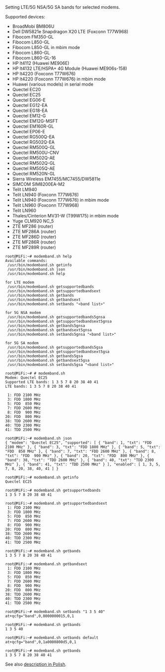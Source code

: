 Setting LTE/5G NSA/5G SA bands for selected modems.

Supported devices:
- BroadMobi BM806U
- Dell DW5821e Snapdragon X20 LTE (Foxconn T77W968)
- Fibocom FM350-GL
- Fibocom L850-GL
- Fibocom L850-GL in mbim mode
- Fibocom L860-GL
- Fibocom L860-GL-16
- HP lt4112 (Huawei ME906E)
- HP lt4132 LTE/HSPA+ 4G Module (Huawei ME906s-158)
- HP lt4220 (Foxconn T77W676)
- HP lt4220 (Foxconn T77W676) in mbim mode
- Huawei (various models) in serial mode
- Quectel EC20
- Quectel EC25
- Quectel EG06-E
- Quectel EG12-EA
- Quectel EG18-EA
- Quectel EM12-G
- Quectel EM12G-MSFT
- Quectel EM160R-GL
- Quectel EP06-E
- Quectel RG500Q-EA
- Quectel RG502Q-EA
- Quectel RM500Q-GL
- Quectel RM500U-CNV
- Quectel RM502Q-AE
- Quectel RM502Q-GL
- Quectel RM505Q-AE
- Quectel RM520N-GL
- Sierra Wireless EM7455/MC7455/DW5811e
- SIMCOM SIM8200EA-M2
- Telit LM940
- Telit LN940 (Foxconn T77W676)
- Telit LN940 (Foxconn T77W676) in mbim mode
- Telit LN960 (Foxconn T77W968)
- Telit LN960
- Thales/Cinterion MV31-W (T99W175) in mbim mode
- Yuge CLM920 NC_5
- ZTE MF286 (router)
- ZTE MF286A (router)
- ZTE MF286D (router)
- ZTE MF286R (router)
- ZTE MF289R (router)

```
root@MiFi:~# modemband.sh help
Available commands:
 /usr/bin/modemband.sh getinfo
 /usr/bin/modemband.sh json
 /usr/bin/modemband.sh help

for LTE modem
 /usr/bin/modemband.sh getsupportedbands
 /usr/bin/modemband.sh getsupportedbandsext
 /usr/bin/modemband.sh getbands
 /usr/bin/modemband.sh getbandsext
 /usr/bin/modemband.sh setbands "<band list>"

for 5G NSA modem
 /usr/bin/modemband.sh getsupportedbands5gnsa
 /usr/bin/modemband.sh getsupportedbandsext5gnsa
 /usr/bin/modemband.sh getbands5gnsa
 /usr/bin/modemband.sh getbandsext5gnsa
 /usr/bin/modemband.sh setbands5gnsa "<band list>"

for 5G SA modem
 /usr/bin/modemband.sh getsupportedbands5gsa
 /usr/bin/modemband.sh getsupportedbandsext5gsa
 /usr/bin/modemband.sh getbands5gsa
 /usr/bin/modemband.sh getbandsext5gsa
 /usr/bin/modemband.sh setbands5gsa "<band list>"

root@MiFi:~# # modemband.sh
Modem: Quectel EC25
Supported LTE bands: 1 3 5 7 8 20 38 40 41
LTE bands: 1 3 5 7 8 20 38 40 41 

 1: FDD 2100 MHz
 3: FDD 1800 MHz
 5: FDD  850 MHz
 7: FDD 2600 MHz
 8: FDD  900 MHz
20: FDD  800 MHz
38: TDD 2600 MHz
40: TDD 2300 MHz
41: TDD 2500 MHz

root@MiFi:~# modemband.sh json
{ "modem": "Quectel EC25", "supported": [ { "band": 1, "txt": "FDD 2100 MHz" }, { "band": 3, "txt": "FDD 1800 MHz" }, { "band": 5, "txt": "FDD  850 MHz" }, { "band": 7, "txt": "FDD 2600 MHz" }, { "band": 8, "txt": "FDD  900 MHz" }, { "band": 20, "txt": "FDD  800 MHz" }, { "band": 38, "txt": "TDD 2600 MHz" }, { "band": 40, "txt": "TDD 2300 MHz" }, { "band": 41, "txt": "TDD 2500 MHz" } ], "enabled": [ 1, 3, 5, 7, 8, 20, 38, 40, 41 ] }

root@MiFi:~# modemband.sh getinfo
Quectel EC25

root@MiFi:~# modemband.sh getsupportedbands
1 3 5 7 8 20 38 40 41

root@MiFi:~# modemband.sh getsupportedbandsext
 1: FDD 2100 MHz
 3: FDD 1800 MHz
 5: FDD  850 MHz
 7: FDD 2600 MHz
 8: FDD  900 MHz
20: FDD  800 MHz
38: TDD 2600 MHz
40: TDD 2300 MHz
41: TDD 2500 MHz

root@MiFi:~# modemband.sh getbands
1 3 5 7 8 20 38 40 41

root@MiFi:~# modemband.sh getbandsext
 1: FDD 2100 MHz
 3: FDD 1800 MHz
 5: FDD  850 MHz
 7: FDD 2600 MHz
 8: FDD  900 MHz
20: FDD  800 MHz
38: TDD 2600 MHz
40: TDD 2300 MHz
41: TDD 2500 MHz

root@MiFi:~# modemband.sh setbands "1 3 5 40"
at+qcfg="band",0,8000000015,0,1

root@MiFi:~# modemband.sh getbands
1 3 5 40

root@MiFi:~# modemband.sh setbands default
at+qcfg="band",0,1a0000800d5,0,1

root@MiFi:~# modemband.sh getbands
1 3 5 7 8 20 38 40 41
```

See also [description in Polish](https://eko.one.pl/?p=openwrt-modemband).
